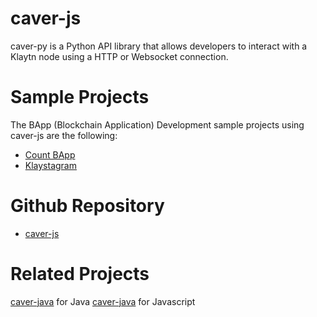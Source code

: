caver-js
=================

caver-py is a Python API library that allows developers to interact with a
Klaytn node using a HTTP or Websocket connection.

Sample Projects
=================

The BApp (Blockchain Application) Development sample projects using caver-js are the following:

* [Count BApp](https://docs.klaytn.com/bapp/tutorials/count-bapp)
* [Klaystagram](https://docs.klaytn.com/bapp/tutorials/klaystagram)

Github Repository
=================

* [caver-js](https://github.com/SKKone-klaytn/caver-py)

Related Projects
=================
[caver-java](https://github.com/klaytn/caver-java) for Java
[caver-java](https://github.com/klaytn/caver-js) for Javascript
